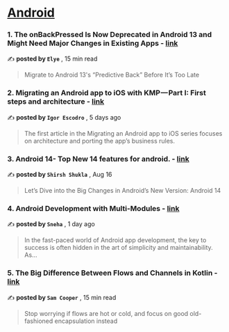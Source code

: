 
<h1><a href=https://medium.com/tag/android/recommended target="_blank" rel="noopener noreferrer">Android</a></h1>
<h3>1. The onBackPressed Is Now Deprecated in Android 13 and Might Need Major Changes in Existing Apps - <a href=https://medium.com/mobile-app-development-publication/migrate-to-android-13-predictive-back-soon-before-its-too-late-e1e1723f392?source=tag_recommended_feed---------0-84----------android----------622d368f_2e51_41ac_bd0b_f9ee00472386------- target="_blank" rel="noopener noreferrer">link</a></h3>

✍️ **posted by `Elye`** <date> , 15 min read</date>

<blockquote>Migrate to Android 13's “Predictive Back” Before It’s Too Late</blockquote>

<h3>2. Migrating an Android app to iOS with KMP — Part I: First steps and architecture - <a href=https://medium.com/proandroiddev/migrating-an-android-app-to-ios-with-kmp-part-i-first-steps-and-architecture-cd151a930bc9?source=tag_recommended_feed---------1-107----------android----------622d368f_2e51_41ac_bd0b_f9ee00472386------- target="_blank" rel="noopener noreferrer">link</a></h3>

✍️ **posted by `Igor Escodro`** <date> , 5 days ago</date>

<blockquote>The first article in the Migrating an Android app to iOS series focuses on architecture and porting the app’s business rules.</blockquote>

<h3>3. Android 14- Top New 14 features for android. - <a href=https://medium.com/@shirsh94/android-14-top-new-14-features-for-android-fd36c1f47726?source=tag_recommended_feed---------2-85----------android----------622d368f_2e51_41ac_bd0b_f9ee00472386------- target="_blank" rel="noopener noreferrer">link</a></h3>

✍️ **posted by `Shirsh Shukla`** <date> , Aug 16</date>

<blockquote>Let’s Dive into the Big Changes in Android’s New Version: Android 14</blockquote>

<h3>4. Android Development with Multi-Modules - <a href=https://medium.com/@sneha_71656/android-development-with-multi-modules-a1f5fe13469?source=tag_recommended_feed---------3-84----------android----------622d368f_2e51_41ac_bd0b_f9ee00472386------- target="_blank" rel="noopener noreferrer">link</a></h3>

✍️ **posted by `Sneha`** <date> , 1 day ago</date>

<blockquote>In the fast-paced world of Android app development, the key to success is often hidden in the art of simplicity and maintainability. As…</blockquote>

<h3>5. The Big Difference Between Flows and Channels in Kotlin - <a href=https://medium.com/better-programming/stop-calling-kotlin-flows-hot-and-cold-48e87708d863?source=tag_recommended_feed---------4-107----------android----------622d368f_2e51_41ac_bd0b_f9ee00472386------- target="_blank" rel="noopener noreferrer">link</a></h3>

✍️ **posted by `Sam Cooper`** <date> , 15 min read</date>

<blockquote>Stop worrying if flows are hot or cold, and focus on good old-fashioned encapsulation instead</blockquote>

